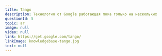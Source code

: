 ```yaml
---
title: Tango
description: Технология от Google работающая пока только на нескольких мобильных телефонах. Отличие этих телефонов в том, что они когда включают камеру не только видят этот мир, но и могут определить отдельные объекты, их размеры и расстояние до них. Это открывает много возможностей для расширения реальности.
questionId: 5
topic: ar
image: null
video: null
link: https://get.google.com/tango/
linkImage: knowledgebase-tango.jpg
text: null
---
```

